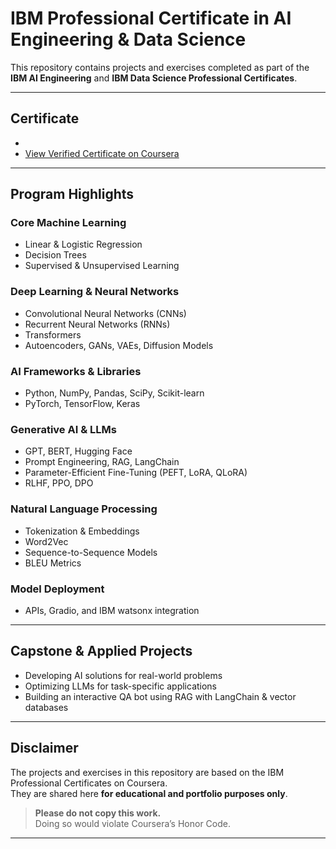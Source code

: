 # IBM Professional Certificate in AI Engineering & Data Science

This repository contains projects and exercises completed as part of the **IBM AI Engineering** and **IBM Data Science Professional Certificates**.  

---

## Certificate

- 
- [View Verified Certificate on Coursera](YOUR_CERTIFICATE_LINK_HERE)  

---

## Program Highlights

### Core Machine Learning  
- Linear & Logistic Regression  
- Decision Trees  
- Supervised & Unsupervised Learning  

### Deep Learning & Neural Networks  
- Convolutional Neural Networks (CNNs)  
- Recurrent Neural Networks (RNNs)  
- Transformers  
- Autoencoders, GANs, VAEs, Diffusion Models  

### AI Frameworks & Libraries  
- Python, NumPy, Pandas, SciPy, Scikit-learn  
- PyTorch, TensorFlow, Keras  

### Generative AI & LLMs  
- GPT, BERT, Hugging Face  
- Prompt Engineering, RAG, LangChain  
- Parameter-Efficient Fine-Tuning (PEFT, LoRA, QLoRA)  
- RLHF, PPO, DPO  

### Natural Language Processing  
- Tokenization & Embeddings  
- Word2Vec  
- Sequence-to-Sequence Models  
- BLEU Metrics  

### Model Deployment  
- APIs, Gradio, and IBM watsonx integration  

---

## Capstone & Applied Projects
- Developing AI solutions for real-world problems  
- Optimizing LLMs for task-specific applications  
- Building an interactive QA bot using RAG with LangChain & vector databases  

---

## Disclaimer
The projects and exercises in this repository are based on the IBM Professional Certificates on Coursera.  
They are shared here **for educational and portfolio purposes only**.  

> **Please do not copy this work.**  
> Doing so would violate Coursera’s Honor Code.  

---
